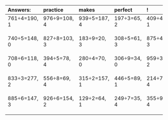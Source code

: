 | Answers: | practice | makes | perfect | ! |
| :--- | :--- | :--- | :--- | :--- |
| 761÷4=190, 1 | 976÷9=108, 4 | 939÷5=187, 4 | 197÷3=65, 2 | 409÷4=102, 1 | 
|   |   |   |   |   | 
|   |   |   |   |   | 
|   |   |   |   |   | 
| 740÷5=148, 0 | 827÷8=103, 3 | 183÷9=20, 3 | 308÷5=61, 3 | 875÷4=218, 3 | 
|   |   |   |   |   | 
|   |   |   |   |   | 
|   |   |   |   |   | 
| 708÷6=118, 0 | 394÷5=78, 4 | 280÷4=70, 0 | 306÷9=34, 0 | 959÷3=319, 2 | 
|   |   |   |   |   | 
|   |   |   |   |   | 
|   |   |   |   |   | 
| 833÷3=277, 2 | 556÷8=69, 4 | 315÷2=157, 1 | 446÷5=89, 1 | 214÷7=30, 4 | 
|   |   |   |   |   | 
|   |   |   |   |   | 
|   |   |   |   |   | 
| 885÷6=147, 3 | 926÷6=154, 2 | 129÷2=64, 1 | 249÷7=35, 4 | 355÷9=39, 4 | 
|   |   |   |   |   | 
|   |   |   |   |   | 
|   |   |   |   |   | 
